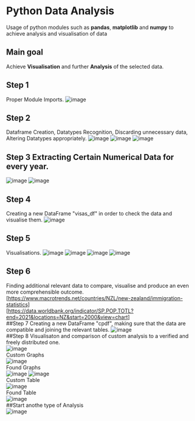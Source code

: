 # Python Data Analysis
Usage of python modules such as **pandas**, **matplotlib** and **numpy** to achieve analysis and visualisation of data

## Main goal
Achieve **Visualisation** and further **Analysis** of the selected data.

## Step 1 
Proper Module Imports.
![image](https://user-images.githubusercontent.com/83318271/197566048-5e2f73e3-0b9c-4f3e-ae25-8b0422cea7e4.png)
## Step 2
Dataframe Creation, Datatypes Recognition, Discarding unnecessary data, Altering Datatypes appropriately.
![image](https://user-images.githubusercontent.com/83318271/197567239-7a3ffe15-b874-4658-a3af-00daf47ea57a.png)
![image](https://user-images.githubusercontent.com/83318271/197568045-f44d274b-81d0-4a90-beba-76660d3a8617.png)
![image](https://user-images.githubusercontent.com/83318271/197568498-b856658a-6677-41fa-9193-bae6c83f5dfc.png)
## Step 3 Extracting Certain Numerical Data for every year.
![image](https://user-images.githubusercontent.com/83318271/197568933-1bd65ba5-e0cb-46c8-96db-90a0466c0282.png)
![image](https://user-images.githubusercontent.com/83318271/197569118-3e8939a3-654d-4cc8-9793-9d51da42d334.png)
## Step 4
Creating a new DataFrame "visas_df" in order to check the data and visualise them.
![image](https://user-images.githubusercontent.com/83318271/197569509-607f6507-a606-4de8-ac95-a8260249c862.png)
## Step 5 
Visualisations.
![image](https://user-images.githubusercontent.com/83318271/197569752-5a5cdb3d-a2fc-4998-afc7-d65fd8e855f0.png)
![image](https://user-images.githubusercontent.com/83318271/197570214-d04e8532-c72c-4db7-8baf-49ec36fa965c.png)
![image](https://user-images.githubusercontent.com/83318271/197570465-fe642f6d-54ac-4dde-bec7-28bd54153546.png)
![image](https://user-images.githubusercontent.com/83318271/197570657-4fa0ea5f-63a6-488b-91e9-ea010fa92526.png)
## Step 6
Finding additional relevant data to compare, visualise and produce an even more comprehensible outcome.
[https://www.macrotrends.net/countries/NZL/new-zealand/immigration-statistics]</br>
[https://data.worldbank.org/indicator/SP.POP.TOTL?end=2021&locations=NZ&start=2000&view=chart]</br>
##Step 7
Creating a new DataFrame "cpdf", making sure that the data are compatible and joining the relevant tables.
![image](https://user-images.githubusercontent.com/83318271/197572776-ed67d3b4-261f-4a0b-9b58-045f4a07f817.png)
</br>
##Step 8
Visualisaton and comparison of custom analysis to a verified and freely distributed one.
</br>
![image](https://user-images.githubusercontent.com/83318271/197573740-6286a0e6-7003-4cbd-93e8-a77edd146924.png)
</br>
Custom Graphs
</br>
![image](https://user-images.githubusercontent.com/83318271/197573977-b8ea286e-c32f-4e12-9fb4-0dd458822a8f.png)
</br>
Found Graphs
</br>
![image](https://user-images.githubusercontent.com/83318271/197574585-b5505dfa-1ed7-41ae-b590-393ad2880214.png)
![image](https://user-images.githubusercontent.com/83318271/197574836-20e622c1-fc23-48cf-96b3-d4bfd256c08c.png)
</br>
Custom Table
</br>
![image](https://user-images.githubusercontent.com/83318271/197575163-95ecd498-37f0-481e-8676-dd08f7bc9889.png)
</br>
Found Table
</br>
![image](https://user-images.githubusercontent.com/83318271/197575286-9e85748b-4ec6-410d-95b5-d57f1f1cdb9e.png)
</br>
##Start anothe type of Analysis
</br>
![image](https://user-images.githubusercontent.com/83318271/197575781-496276ed-c8ac-498b-8645-f5e70aaec741.png)







